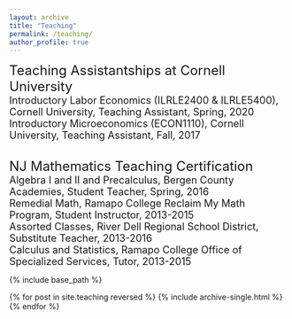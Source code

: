 ```yaml
---
layout: archive
title: "Teaching"
permalink: /teaching/
author_profile: true
---
```


<font size="+2">Teaching Assistantships at Cornell University</font><br>
<font size="+1">Introductory Labor Economics (ILRLE2400 & ILRLE5400), Cornell University, Teaching Assistant, Spring, 2020</font><br>
<font size="+1">Introductory Microeconomics (ECON1110), Cornell University, Teaching Assistant, Fall, 2017 </font><br><br>

<font size="+2">NJ Mathematics Teaching Certification</font><br>
<font size="+1">Algebra I and II and Precalculus, Bergen County Academies, Student Teacher, Spring, 2016</font><br>
<font size="+1">Remedial Math, Ramapo College Reclaim My Math Program, Student Instructor, 2013-2015</font><br>
<font size="+1">Assorted Classes, River Dell Regional School District, Substitute Teacher, 2013-2016</font><br>
<font size="+1">Calculus and Statistics, Ramapo College Office of Specialized Services, Tutor, 2013-2015</font><br>
	

{% include base_path %}

{% for post in site.teaching reversed %}
  {% include archive-single.html %}
{% endfor %}
